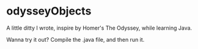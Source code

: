 # odysseyObjects
A little ditty I wrote, inspire by Homer's The Odyssey, while learning Java.

Wanna try it out? Compile the .java file, and then run it.
